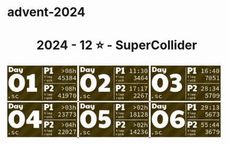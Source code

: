 # advent-2024

<!-- AOC TILES BEGIN -->
<h1 align="center">
  2024 - 12 ⭐ - SuperCollider
</h1>
<a href="2024/day01.sc">
  <img src=".aoc_tiles/tiles/2024/01.png" width="161px">
</a>
<a href="2024/day02.sc">
  <img src=".aoc_tiles/tiles/2024/02.png" width="161px">
</a>
<a href="2024/day03.sc">
  <img src=".aoc_tiles/tiles/2024/03.png" width="161px">
</a>
<a href="2024/day04.sc">
  <img src=".aoc_tiles/tiles/2024/04.png" width="161px">
</a>
<a href="2024/day05.sc">
  <img src=".aoc_tiles/tiles/2024/05.png" width="161px">
</a>
<a href="2024/day06.sc">
  <img src=".aoc_tiles/tiles/2024/06.png" width="161px">
</a>
<!-- AOC TILES END -->